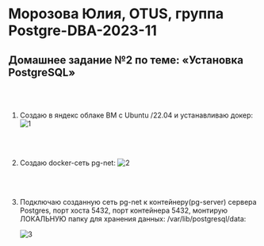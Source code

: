 # Морозова Юлия, OTUS, группа Postgre-DBA-2023-11

## Домашнее задание №2 по теме: «Установка PostgreSQL»

<br/><br/>

1. Создаю в яндекс облаке ВМ с Ubuntu /22.04 и устанавливаю докер:
    ![1](https://github.com/Y-M-Morozova/2_homework_Morozova_Yulia/assets/153178571/e3fdc6b3-6bf9-468e-acfa-3b6a4e7728ef)

<br/><br/>

2.	Создаю docker-сеть pg-net:
    ![2](https://github.com/Y-M-Morozova/2_homework_Morozova_Yulia/assets/153178571/0b15e7ca-08d3-44c3-962d-5637c1de0fc5)

<br/><br/>


3.	Подключаю созданную сеть pg-net к контейнеру(pg-server) сервера Postgres, порт хоста 5432, порт контейнера 5432, монтирую ЛОКАЛЬНУЮ папку для хранения данных: /var/lib/postgresql/data:

    ![3](https://github.com/Y-M-Morozova/2_homework_Morozova_Yulia/assets/153178571/18c1028a-dc40-4e27-a918-f0046f21f813)

<br/><br/>

